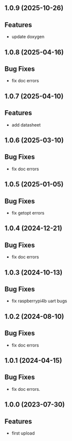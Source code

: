 ## 1.0.9 (2025-10-26)

## Features

- update doxygen

## 1.0.8 (2025-04-16)

## Bug Fixes

- fix doc errors

## 1.0.7 (2025-04-10)

## Features

- add datasheet

## 1.0.6 (2025-03-10)

## Bug Fixes

- fix doc errors

## 1.0.5 (2025-01-05)

## Bug Fixes

- fix getopt errors

## 1.0.4 (2024-12-21)

## Bug Fixes

- fix doc errors

## 1.0.3 (2024-10-13)

## Bug Fixes

- fix raspberrypi4b uart bugs

## 1.0.2 (2024-08-10)

## Bug Fixes

- fix doc errors

## 1.0.1 (2024-04-15)

## Bug Fixes

- fix doc errors.

## 1.0.0 (2023-07-30)

## Features

- first upload


